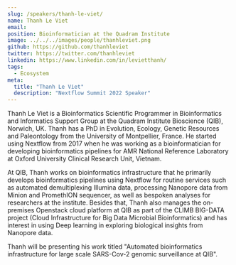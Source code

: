 ```yaml
---
slug: /speakers/thanh-le-viet/
name: Thanh Le Viet
email: 
position: Bioinformatician at the Quadram Institute
image: ../../../images/people/thanhleviet.png
github: https://github.com/thanhleviet
twitter: https://twitter.com/thanhleviet
linkedin: https://www.linkedin.com/in/levietthanh/
tags:
  - Ecosystem
meta:
  title: "Thanh Le Viet"
  description: "Nextflow Summit 2022 Speaker"
---
```

Thanh Le Viet is a Bioinformatics Scientific Programmer in Bioinformatics and Informatics Support Group at the Quadram Institute Bioscience (QIB), Norwich, UK. Thanh has a PhD in Evolution, Ecology, Genetic Resources and Paleontology from the University of Montpellier, France. He started using Nextflow from 2017 when he was working as a bioinformatician for developing bioinformatics pipelines for AMR National Reference Laboratory at Oxford University Clinical Research Unit, Vietnam.

At QIB, Thanh works on bioinformatics infrastructure that he primarily develops bioinformatics pipelines using Nextflow for routine services such as automated demultiplexing Illumina data, processing Nanopore data from Minion and PromethION sequencer, as well as bespoken analyses for researchers at the institute. Besides that, Thanh also manages the on-premises Openstack cloud platform at QIB as part of the CLIMB BIG-DATA project (Cloud Infrastructure for Big Data Microbial Bioinformatics) and has interest in using Deep learning in exploring biological insights from Nanopore data.

Thanh will be presenting his work titled "Automated bioinformatics infrastructure for large scale SARS-Cov-2 genomic surveillance at QIB".
